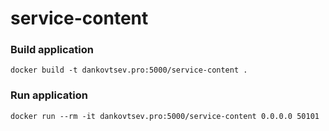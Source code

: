 # service-content

### Build application
```shell
docker build -t dankovtsev.pro:5000/service-content .
```

### Run application
```shell
docker run --rm -it dankovtsev.pro:5000/service-content 0.0.0.0 50101
```
